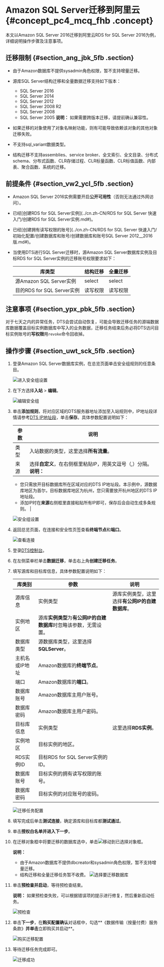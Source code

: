 # Amazon SQL Server迁移到阿里云 {#concept_pc4_mcq_fhb .concept}

本文以Amazon SQL Server 2016迁移到阿里云RDS for SQL Server 2016为例，详细说明操作步骤及注意事项。

## 迁移限制 {#section_ang_jbk_5fb .section}

-   由于Amazon数据库不提供sysadmin角色权限，暂不支持增量迁移。
-   源库SQL Server结构迁移和全量数据迁移支持如下版本：

    -   SQL Server 2016
    -   SQL Server 2014
    -   SQL Server 2012
    -   SQL Server 2008 R2
    -   SQL Server 2008
    -   SQL Server 2005
    **说明：** 如果需要跨版本迁移，请提前确认兼容性。

-   如果迁移的对象使用了对象名映射功能，则有可能导致依赖该对象的其他对象迁移失败。
-   不支持sql\_variant数据类型。
-   结构迁移不支持assemblies、service broker、全文索引、全文目录、分布式schema、分布式函数、CLR存储过程、CLR标量函数、CLR标值函数、内部表、聚合函数、系统的迁移。

## 前提条件 {#section_vw2_ycl_5fb .section}

-   Amazon SQL Server 2016实例需要开启**公开可用性**（否则无法通过外网访问）。
-   已经[创建RDS for SQL Server实例](../cn.zh-CN/RDS for SQL Server 快速入门/创建RDS for SQL Server实例.md#)。
-   已经[创建拥有读写权限的账号](../cn.zh-CN/RDS for SQL Server 快速入门/初始化配置/创建数据库和账号/创建数据库和账号SQL Server 2012__2016版.md#)。
-   当使用DTS进行SQL Server迁移时，源Amazon SQL Server数据库实例及目标RDS for SQL Server实例的迁移账号权限要求如下：

    |库类型|结构迁移|全量迁移|
    |---|----|----|
    |源Amazon SQL Server实例|select|select|
    |目的RDS for SQL Server实例|读写权限|读写权限|


## 注意事项 {#section_ypx_pbk_5fb .section}

对于七天之内的异常任务，DTS会尝试自动恢复，可能会导致迁移任务的源端数据库数据覆盖目标实例数据库中写入的业务数据，迁移任务结束后务必将DTS访问目标实例账号的**写权限**用`revoke`命令回收掉。

## 操作步骤 {#section_uwt_sck_5fb .section}

1.  登录Amazon SQL Server数据库实例，在总览页面单击安全组规则的任意条目。

    ![进入安全组设置](http://static-aliyun-doc.oss-cn-hangzhou.aliyuncs.com/assets/img/150143/156283389341830_zh-CN.png)

2.  在下方选择**入站** \> **编辑**。

    ![编辑安全组](http://static-aliyun-doc.oss-cn-hangzhou.aliyuncs.com/assets/img/150143/156283389341840_zh-CN.png)

3.  单击**添加规则**，将对应区域的DTS服务器地址添加至入站规则中，IP地址段详情请参考[DTS IP地址段](https://help.aliyun.com/document_detail/84900.html)，单击**保存**。具体参数配置说明如下：

    |参数|说明|
    |--|--|
    |类型|入站数据的类型，这里选择**所有流量**。|
    |来源|选择**自定义**，在右侧框里粘贴IP，用英文逗号（,）分隔。 **说明：** 

    -   您只需放开目标数据库所在区域对应的DTS IP地址段。本示例中，源数据库地区为首尔，目标数据库地区为杭州，您只需要放开杭州地区的DTS IP地址段。
    -   添加IP时在**来源**右侧框里直接粘贴所有IP即可，保存后会自动生成多条规则。
 |

    ![安全组设置](http://static-aliyun-doc.oss-cn-hangzhou.aliyuncs.com/assets/img/150143/156283389441831_zh-CN.png)

4.  返回总览页面，在连接和安全性页签查看**终端节点**和**端口**。

    ![查看连接](http://static-aliyun-doc.oss-cn-hangzhou.aliyuncs.com/assets/img/150143/156283389441841_zh-CN.png)

5.  登录[DTS控制台](https://dts.console.aliyun.com/)。
6.  在左侧菜单栏单击**数据迁移**，单击右上角**创建迁移任务**。
7.  填写源库和目标库信息，具体参数配置说明如下：

    |库类别|参数|说明|
    |---|--|--|
    |源库信息|实例类型|源库实例类型，这里选择**有公网IP的自建数据库**。|
    |实例地区|源库**实例类型**为**有公网IP的自建数据库**时忽略该参数，无需设置。|
    |数据库类型|源数据库类型，这里选择**SQLServer**。|
    |主机名或IP地址|Amazon数据库的**终端节点**。|
    |端口|Amazon数据库的**端口**。|
    |数据库账号|Amazon数据库主用户账号。|
    |数据库密码|Amazon数据库主用户密码。|
    |目标库信息|实例类型|这里选择**RDS实例**。|
    |实例地区|目标实例的地区。|
    |RDS实例ID|目标RDS for SQL Server实例的ID。|
    |数据库账号|目标实例的拥有读写权限的账号。|
    |数据库密码|目标实例的对应账号的密码。|

    ![迁移任务配置](http://static-aliyun-doc.oss-cn-hangzhou.aliyuncs.com/assets/img/150143/156283389441842_zh-CN.png)

8.  填写完成后单击**测试连接**，确定源库和目标库都**测试通过**。
9.  单击**授权白名单并进入下一步**。
10. 在迁移对象框中将要迁移的数据库选中，单击![](http://static-aliyun-doc.oss-cn-hangzhou.aliyuncs.com/assets/img/63394/156283389431842_zh-CN.png)移动到已选择对象框。

    **说明：** 

    -   由于Amazon数据库不提供dbcreator和sysadmin角色权限，暂不支持增量迁移。
    -   结构迁移和全量迁移任务暂不收费。
    ![选择要迁移数据库](http://static-aliyun-doc.oss-cn-hangzhou.aliyuncs.com/assets/img/150143/156283389441843_zh-CN.png)

11. 单击**预检查并启动**，等待预检查结束。

    **说明：** 如果预检查失败，可以根据错误项的提示进行修复，然后重新启动任务。

    ![预检查](http://static-aliyun-doc.oss-cn-hangzhou.aliyuncs.com/assets/img/150143/156283389541845_zh-CN.png)

12. 单击**下一步**，在**购买配置确认**对话框中，勾选**《数据传输（按量付费）服务条款》**并单击**立即购买并启动**。

    ![购买迁移配置](http://static-aliyun-doc.oss-cn-hangzhou.aliyuncs.com/assets/img/150143/156283389541846_zh-CN.png)

13. 等待迁移任务完成即可。

    ![迁移成功](http://static-aliyun-doc.oss-cn-hangzhou.aliyuncs.com/assets/img/150143/156283389541847_zh-CN.png)


